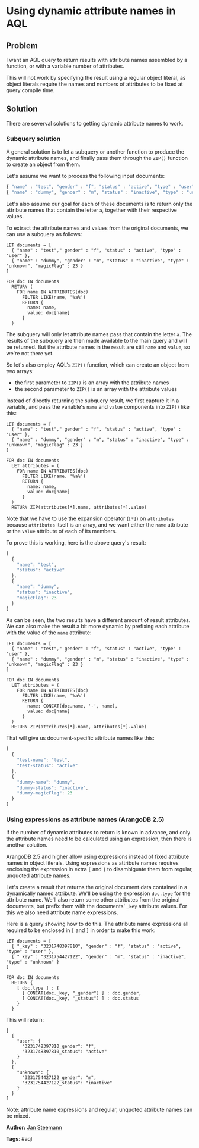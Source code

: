 # Using dynamic attribute names in AQL

## Problem

I want an AQL query to return results with attribute names assembled by a function,
or with a variable number of attributes.

This will not work by specifying the result using a regular object literal, as object
literals require the names and numbers of attributes to be fixed at query compile time.

## Solution

There are severval solutions to getting dynamic attribute names to work.

### Subquery solution

A general solution is to let a subquery or another function to produce the dynamic
attribute names, and finally pass them through the `ZIP()` function to create an object
from them.

Let's assume we want to process the following input documents:

```js
{ "name" : "test", "gender" : "f", "status" : "active", "type" : "user" }
{ "name" : "dummy", "gender" : "m", "status" : "inactive", "type" : "unknown", "magicFlag" : 23 }
```

Let's also assume our goal for each of these documents is to return only the attribute
names that contain the letter `a`, together with their respective values.

To extract the attribute names and values from the original documents, we can use a subquery
as follows:

```
LET documents = [
  { "name" : "test"," gender" : "f", "status" : "active", "type" : "user" },
  { "name" : "dummy", "gender" : "m", "status" : "inactive", "type" : "unknown", "magicFlag" : 23 }
]

FOR doc IN documents
  RETURN (
    FOR name IN ATTRIBUTES(doc)
      FILTER LIKE(name, '%a%')
      RETURN {
        name: name,
        value: doc[name]
      }
  )
```

The subquery will only let attribute names pass that contain the letter `a`. The results
of the subquery are then made available to the main query and will be returned. But the
attribute names in the result are still `name` and `value`, so we're not there yet.

So let's also employ AQL's `ZIP()` function, which can create an object from two arrays:

* the first parameter to `ZIP()` is an array with the attribute names
* the second parameter to `ZIP()` is an array with the attribute values

Instead of directly returning the subquery result, we first capture it in a variable, and
pass the variable's `name` and `value` components into `ZIP()` like this:

```
LET documents = [
  { "name" : "test"," gender" : "f", "status" : "active", "type" : "user" },
  { "name" : "dummy", "gender" : "m", "status" : "inactive", "type" : "unknown", "magicFlag" : 23 }
]

FOR doc IN documents
  LET attributes = (
    FOR name IN ATTRIBUTES(doc)
      FILTER LIKE(name, '%a%')
      RETURN {
        name: name,
        value: doc[name]
      }
  )
  RETURN ZIP(attributes[*].name, attributes[*].value)
```

Note that we have to use the expansion operator (`[*]`) on `attributes` because `attributes`
itself is an array, and we want either the `name` attribute or the `value` attribute of each
of its members.

To prove this is working, here is the above query's result:

```js
[
  {
    "name": "test",
    "status": "active"
  },
  {
    "name": "dummy",
    "status": "inactive",
    "magicFlag": 23
  }
]
```

As can be seen, the two results have a different amount of result attributes. We can also
make the result a bit more dynamic by prefixing each attribute with the value of the `name`
attribute:

```
LET documents = [
  { "name" : "test"," gender" : "f", "status" : "active", "type" : "user" },
  { "name" : "dummy", "gender" : "m", "status" : "inactive", "type" : "unknown", "magicFlag" : 23 }
]

FOR doc IN documents
  LET attributes = (
    FOR name IN ATTRIBUTES(doc)
      FILTER LIKE(name, '%a%')
      RETURN {
        name: CONCAT(doc.name, '-', name),
        value: doc[name]
      }
  )
  RETURN ZIP(attributes[*].name, attributes[*].value)
```

That will give us document-specific attribute names like this:

```js
[
  {
    "test-name": "test",
    "test-status": "active"
  },
  {
    "dummy-name": "dummy",
    "dummy-status": "inactive",
    "dummy-magicFlag": 23
  }
]
```

### Using expressions as attribute names (ArangoDB 2.5)

If the number of dynamic attributes to return is known in advance, and only the attribute names
need to be calculated using an expression, then there is another solution. 

ArangoDB 2.5 and higher allow using expressions instead of fixed attribute names in object literals.
Using expressions as attribute names requires enclosing the expression in extra `[` and `]` to
disambiguate them from regular, unquoted attribute names.

Let's create a result that returns the original document data contained in a dynamically named
attribute. We'll be using the expression `doc.type` for the attribute name. We'll also return
some other attributes from the original documents, but prefix them with the documents' `_key` 
attribute values. For this we also need attribute name expressions.

Here is a query showing how to do this. The attribute name expressions all required to be 
enclosed in `[` and `]` in order to make this work:

```
LET documents = [
  { "_key" : "3231748397810", "gender" : "f", "status" : "active", "type" : "user" },
  { "_key" : "3231754427122", "gender" : "m", "status" : "inactive", "type" : "unknown" }
]

FOR doc IN documents
  RETURN {
    [ doc.type ] : {
      [ CONCAT(doc._key, "_gender") ] : doc.gender,
      [ CONCAT(doc._key, "_status") ] : doc.status
    }
  }
```

This will return:

```
[
  {
    "user": {
      "3231748397810_gender": "f",
      "3231748397810_status": "active"
    }
  },
  {
    "unknown": {
      "3231754427122_gender": "m",
      "3231754427122_status": "inactive"
    }
  }
]
```

Note: attribute name expressions and regular, unquoted attribute names can be mixed.

**Author:** [Jan Steemann](https://github.com/jsteemann)

**Tags**: #aql
